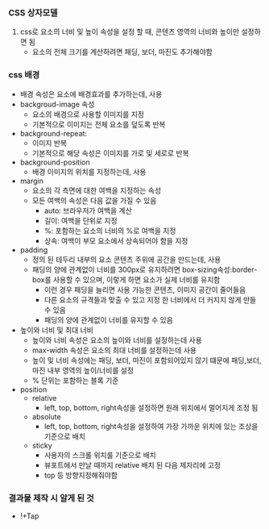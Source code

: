 ### CSS 상자모델
1. css로 요소의 너비 및 높이 속성을 설정 할 때, 콘텐츠 영역의 너비와 높이만 설정하면 됨
    * 요소의 전체 크기를 계산하려면 패딩, 보더, 마진도 추가해야함

### css 배경
* 배경 속성은 요소에 배경효과를 추가하는데, 사용
* backgroud-image 속성
    *  요소의 배경으로 사용할 이미지를 지정
    * 기본적으로 이미지는 전체 요소를 덮도록 반복
* background-repeat: 
    * 이미지 반복
    * 기본적으로 해당 속성은 이미지를 가로 및 세로로 반복
* background-position
    * 배경 이미지의 위치를 지정하는데, 사용
* margin
    * 요소의 각 측면에 대한 여백을 지정하는 속성
    * 모든 여백의 속성은 다음 값을 가질 수 있음
        * auto: 브라우저가 여백을 계산
        * 길이: 여백을 단위로 지정
        * %: 포함하는 요소의 너비의 %로 여백을 지정
        * 상속: 여백이 부모 요소에서 상속되어야 함을 지정
* padding
    * 정의 된 테두리 내부의 요소 콘텐츠 주위에 공간을 만드는데, 사용
    * 패딩의 양에 관계없이 너비를 300px로 유지하려면 box-sizing속성:border-box를 사용할 수 있으며, 이렇게 하면 요소가 실제 너비를 유지함 
        * 이런 경우 패딩을 늘리면 사용 가능한 콘텐츠, 이미지 공간이 줄어들음
        * 다른 요소의 규격들과 맞출 수 있고 지정 한 너비에서 더 커지지 않게 만들 수 있음
        * 패딩의 양에 관계없이 너비를 유지할 수 있음
* 높이와 너비 및 최대 너비
    * 높이와 너비 속성은 요소의 높이와 너비를 설정하는데 사용
    * max-width 속성은 요소의 최대 너비를 설정하는데 사용
    * 높이 및 너비 속성에는 패딩, 보더, 마진이 포함되어있지 않기 떄문에 패딩,보더,마진 내부 영역의 높이/너비를 설정
    * % 단위는 포함하는 블록 기준
* position
    * relative
        * left, top, bottom, right속성을 설정하면 원래 위치에서 멀어지게 조정 됨
    * absolute
        * left, top, bottom, right속성을 설정하여 가장 가까운 위치에 있는 조상을 기준으로 배치
    * sticky
        * 사용자의 스크롤 위치를 기준으로 배치
        * 뷰포트에서 만날 때까지 relative 배치 된 다음 제자리에 고정
        * top 등 방향지정해줘야함

### 결과물 제작 시 알게 된 것
* !+Tap

    
    
    

